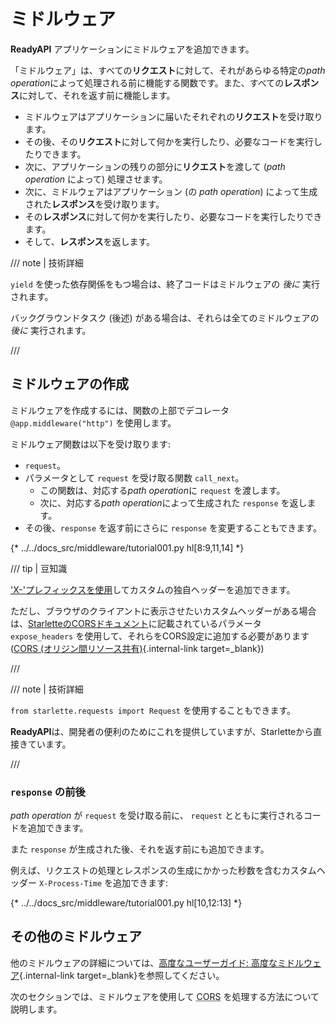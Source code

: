 # ミドルウェア

**ReadyAPI** アプリケーションにミドルウェアを追加できます。

「ミドルウェア」は、すべての**リクエスト**に対して、それがあらゆる特定の*path operation*によって処理される前に機能する関数です。また、すべての**レスポンス**に対して、それを返す前に機能します。

* ミドルウェアはアプリケーションに届いたそれぞれの**リクエスト**を受け取ります。
* その後、その**リクエスト**に対して何かを実行したり、必要なコードを実行したりできます。
* 次に、アプリケーションの残りの部分に**リクエスト**を渡して (*path operation* によって) 処理させます。
* 次に、ミドルウェアはアプリケーション (の *path operation*) によって生成された**レスポンス**を受け取ります。
* その**レスポンス**に対して何かを実行したり、必要なコードを実行したりできます。
* そして、**レスポンス**を返します。

/// note | 技術詳細

`yield` を使った依存関係をもつ場合は、終了コードはミドルウェアの *後に* 実行されます。

バックグラウンドタスク (後述) がある場合は、それらは全てのミドルウェアの *後に* 実行されます。

///

## ミドルウェアの作成

ミドルウェアを作成するには、関数の上部でデコレータ `@app.middleware("http")` を使用します。

ミドルウェア関数は以下を受け取ります:

* `request`。
* パラメータとして `request` を受け取る関数 `call_next`。
    * この関数は、対応する*path operation*に `request` を渡します。
    * 次に、対応する*path operation*によって生成された `response` を返します。
* その後、`response` を返す前にさらに `response` を変更することもできます。

{* ../../docs_src/middleware/tutorial001.py hl[8:9,11,14] *}

/// tip | 豆知識

<a href="https://developer.mozilla.org/en-US/docs/Web/HTTP/Headers" class="external-link" target="_blank">'X-'プレフィックスを使用</a>してカスタムの独自ヘッダーを追加できます。

ただし、ブラウザのクライアントに表示させたいカスタムヘッダーがある場合は、<a href="https://www.starlette.io/middleware/#corsmiddleware" class="external-link" target="_blank">StarletteのCORSドキュメント</a>に記載されているパラメータ `expose_headers` を使用して、それらをCORS設定に追加する必要があります ([CORS (オリジン間リソース共有)](cors.md){.internal-link target=_blank})

///

/// note | 技術詳細

`from starlette.requests import Request` を使用することもできます。

**ReadyAPI**は、開発者の便利のためにこれを提供していますが、Starletteから直接きています。

///

### `response` の前後

*path operation* が `request` を受け取る前に、 `request` とともに実行されるコードを追加できます。

また `response` が生成された後、それを返す前にも追加できます。

例えば、リクエストの処理とレスポンスの生成にかかった秒数を含むカスタムヘッダー `X-Process-Time` を追加できます:

{* ../../docs_src/middleware/tutorial001.py hl[10,12:13] *}

## その他のミドルウェア

他のミドルウェアの詳細については、[高度なユーザーガイド: 高度なミドルウェア](../advanced/middleware.md){.internal-link target=_blank}を参照してください。

次のセクションでは、ミドルウェアを使用して <abbr title="Cross-Origin Resource Sharing">CORS</abbr> を処理する方法について説明します。
